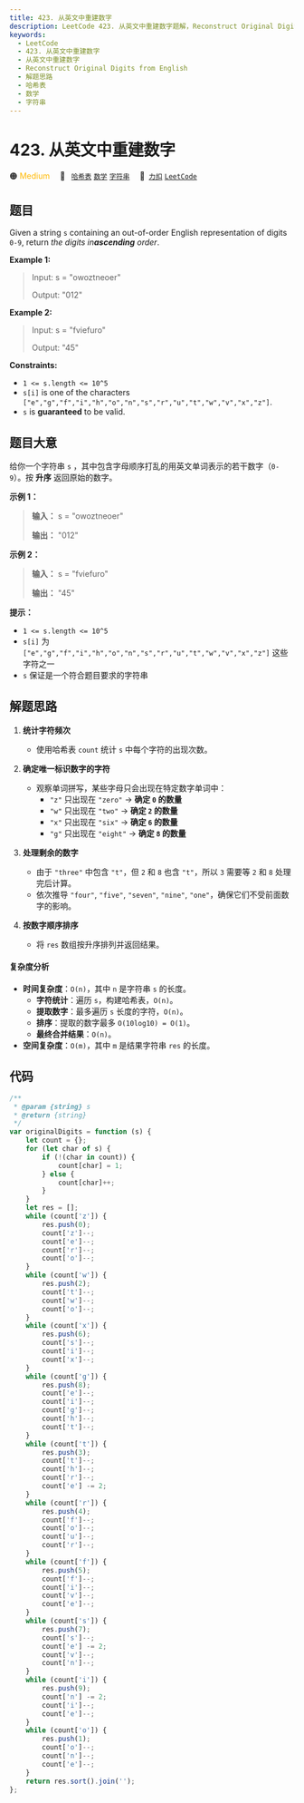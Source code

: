```yaml
---
title: 423. 从英文中重建数字
description: LeetCode 423. 从英文中重建数字题解，Reconstruct Original Digits from English，包含解题思路、复杂度分析以及完整的 JavaScript 代码实现。
keywords:
  - LeetCode
  - 423. 从英文中重建数字
  - 从英文中重建数字
  - Reconstruct Original Digits from English
  - 解题思路
  - 哈希表
  - 数学
  - 字符串
---
```


# 423. 从英文中重建数字

🟠 <font color=#ffb800>Medium</font>&emsp; 🔖&ensp; [`哈希表`](/tag/hash-table.md) [`数学`](/tag/math.md) [`字符串`](/tag/string.md)&emsp; 🔗&ensp;[`力扣`](https://leetcode.cn/problems/reconstruct-original-digits-from-english) [`LeetCode`](https://leetcode.com/problems/reconstruct-original-digits-from-english)

## 题目

Given a string `s` containing an out-of-order English representation of digits
`0-9`, return _the digits in**ascending** order_.

**Example 1:**

> Input: s = "owoztneoer"
>
> Output: "012"

**Example 2:**

> Input: s = "fviefuro"
>
> Output: "45"

**Constraints:**

- `1 <= s.length <= 10^5`
- `s[i]` is one of the characters `["e","g","f","i","h","o","n","s","r","u","t","w","v","x","z"]`.
- `s` is **guaranteed** to be valid.

## 题目大意

给你一个字符串 `s` ，其中包含字母顺序打乱的用英文单词表示的若干数字（`0-9`）。按 **升序** 返回原始的数字。

**示例 1：**

> **输入：** s = "owoztneoer"
>
> **输出：** "012"

**示例 2：**

> **输入：** s = "fviefuro"
>
> **输出：** "45"

**提示：**

- `1 <= s.length <= 10^5`
- `s[i]` 为 `["e","g","f","i","h","o","n","s","r","u","t","w","v","x","z"]` 这些字符之一
- `s` 保证是一个符合题目要求的字符串

## 解题思路

1. **统计字符频次**

   - 使用哈希表 `count` 统计 `s` 中每个字符的出现次数。

2. **确定唯一标识数字的字符**
   - 观察单词拼写，某些字母只会出现在特定数字单词中：
     - `"z"` 只出现在 `"zero"` → **确定 `0` 的数量**
     - `"w"` 只出现在 `"two"` → **确定 `2` 的数量**
     - `"x"` 只出现在 `"six"` → **确定 `6` 的数量**
     - `"g"` 只出现在 `"eight"` → **确定 `8` 的数量**
3. **处理剩余的数字**

   - 由于 `"three"` 中包含 `"t"`，但 `2` 和 `8` 也含 `"t"`，所以 `3` 需要等 `2` 和 `8` 处理完后计算。
   - 依次推导 `"four"`, `"five"`, `"seven"`, `"nine"`, `"one"`，确保它们不受前面数字的影响。

4. **按数字顺序排序**
   - 将 `res` 数组按升序排列并返回结果。

#### 复杂度分析

- **时间复杂度**：`O(n)`，其中 `n` 是字符串 `s` 的长度。
  - **字符统计**：遍历 `s`，构建哈希表，`O(n)`。
  - **提取数字**：最多遍历 `s` 长度的字符，`O(n)`。
  - **排序**：提取的数字最多 `O(10log10) = O(1)`。
  - **最终合并结果**：`O(n)`。
- **空间复杂度**：`O(m)`，其中 `m` 是结果字符串 `res` 的长度。

## 代码

```javascript
/**
 * @param {string} s
 * @return {string}
 */
var originalDigits = function (s) {
	let count = {};
	for (let char of s) {
		if (!(char in count)) {
			count[char] = 1;
		} else {
			count[char]++;
		}
	}
	let res = [];
	while (count['z']) {
		res.push(0);
		count['z']--;
		count['e']--;
		count['r']--;
		count['o']--;
	}
	while (count['w']) {
		res.push(2);
		count['t']--;
		count['w']--;
		count['o']--;
	}
	while (count['x']) {
		res.push(6);
		count['s']--;
		count['i']--;
		count['x']--;
	}
	while (count['g']) {
		res.push(8);
		count['e']--;
		count['i']--;
		count['g']--;
		count['h']--;
		count['t']--;
	}
	while (count['t']) {
		res.push(3);
		count['t']--;
		count['h']--;
		count['r']--;
		count['e'] -= 2;
	}
	while (count['r']) {
		res.push(4);
		count['f']--;
		count['o']--;
		count['u']--;
		count['r']--;
	}
	while (count['f']) {
		res.push(5);
		count['f']--;
		count['i']--;
		count['v']--;
		count['e']--;
	}
	while (count['s']) {
		res.push(7);
		count['s']--;
		count['e'] -= 2;
		count['v']--;
		count['n']--;
	}
	while (count['i']) {
		res.push(9);
		count['n'] -= 2;
		count['i']--;
		count['e']--;
	}
	while (count['o']) {
		res.push(1);
		count['o']--;
		count['n']--;
		count['e']--;
	}
	return res.sort().join('');
};
```
